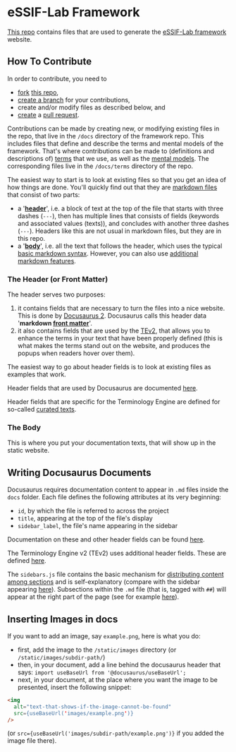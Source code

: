 # eSSIF-Lab Framework

[This repo](https://github.com/essif-lab/framework) contains files that are used to generate the [eSSIF-Lab framework](https://essif-lab.github.io/framework) website.

## How To Contribute

In order to contribute, you need to
- [fork](https://docs.github.com/en/get-started/quickstart/fork-a-repo) [this repo](https://github.com/essif-lab/framework),
- [create a branch](https://docs.github.com/en/desktop/contributing-and-collaborating-using-github-desktop/making-changes-in-a-branch/managing-branches) for your contributions,
- create and/or modify files as described below, and
- [create](https://docs.github.com/en/pull-requests/collaborating-with-pull-requests/proposing-changes-to-your-work-with-pull-requests/creating-a-pull-request) a [pull request](https://docs.github.com/en/pull-requests).

Contributions can be made by creating new, or modifying existing files in the repo, that live in the `/docs` directory of the framework repo. This includes files that define and describe the terms and mental models of the framework. That's where contributions can be made to (definitions and descriptions of) [terms](/terms/term) that we use, as well as the [mental models](/terms/mental-model). The corresponding files live in the `/docs/terms` directory of the repo.

The easiest way to start is to look at existing files so that you get an idea of how things are done. You'll quickly find out that they are [markdown files](https://www.markdownguide.org/getting-started/) that consist of two parts:
- a '**[header](#the-header-or-front-matter)**', i.e. a block of text at the top of the file that starts with three dashes (`---`), then has multiple lines that consists of fields (keywords and associated values (texts)), and concludes with another three dashes (`---`). Headers like this are not usual in markdown files, but they are in this repo.
- a '**[body](#body)**', i.e. all the text that follows the header, which uses the typical [basic markdown syntax](https://www.markdownguide.org/basic-syntax/). However, you can also use [additional markdown features](https://docusaurus.io/docs/markdown-features).

### The Header (or Front Matter)

The header serves two purposes:
1. it contains fields that are necessary to turn the files into a nice website. This is done by [Docusaurus 2](https://v2.docusaurus.io/). Docusaurus calls this header data '**markdown [front matter](https://docusaurus.io/docs/api/plugins/@docusaurus/plugin-content-docs#markdown-front-matter)**'.
2. it also contains fields that are used by the [TEv2](https://tno-terminology-design.github.io/tev2-specifications/docs/tev2-overview), that allows you to enhance the terms in your text that have been properly defined (this is what makes the terms stand out on the website, and produces the popups when readers hover over them).

The easiest way to go about header fields is to look at existing files as examples that work.

Header fields that are used by Docusaurus are documented [here](https://docusaurus.io/docs/api/plugins/@docusaurus/plugin-content-docs#markdown-front-matter).

Header fields that are specific for the Terminology Engine are defined for so-called [curated texts](https://tno-terminology-design.github.io/tev2-specifications/docs/spec-files/curated-text-file).

### The Body

This is where you put your documentation texts, that will show up in the static website. 

## Writing Docusaurus Documents

Docusaurus requires documentation content to appear in `.md` files inside the `docs` folder.
Each file defines the following attributes at its very beginning:

- `id`, by which the file is referred to across the project
- `title`, appearing at the top of the file's display
- `sidebar_label`, the file's name appearing in the sidebar

Documentation on these and other header fields can be found [here](https://v2.docusaurus.io/docs/markdown-features#markdown-headers).

The Terminology Engine v2 (TEv2) uses additional header fields. These are defined [here](https://tno-terminology-design.github.io/tev2-specifications/docs/spec-files/curated-text-file).

The `sidebars.js` file contains the basic mechanism for [distributing content among sections](https://v2.docusaurus.io/docs/docs-introduction#sidebar) and is self-explanatory (compare with the sidebar appearing [here](https://essif-lab.github.io/framework/docs/essifLab-project)). Subsections within the `.md` file (that is, tagged with `##`) will appear at the right part of the page (see for example [here](https://essif-lab.github.io/essif-lab/docs/infrastructure)).

## Inserting Images in docs
<!-- **DEPRECATED** Images must be put inside the directory `static/images` and developers must refer to them using _relative_ urls.
Example: ![eSSIF-Lab logo](../images/essif-lab%20logo.png)
Docusaurus knows that the `../images` directory is inside the `static` directory, and thus process correctly.
The deployment pipe will convert `../images/` in such links to their _*absolute*_ urls.
Of course, if you want to link to images on the web, you can still use absolute urls. -->

If you want to add an image, say `example.png`, here is what you do:
- first, add the image to the `/static/images` directory (or `/static/images/subdir-path/`)
- then, in your document, add a line behind the docusaurus header that says: `import useBaseUrl from '@docusaurus/useBaseUrl';`
- next, in your document, at the place where you want the image to be presented, insert the following snippet:
```html
<img
  alt="text-that-shows-if-the-image-cannot-be-found"
  src={useBaseUrl('images/example.png')}
/>
```
(or `src={useBaseUrl('images/subdir-path/example.png')}` if you added the image file there).
